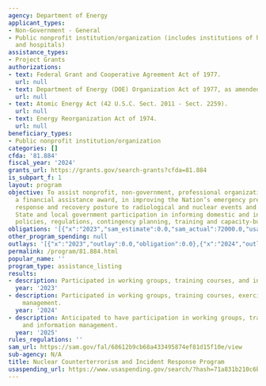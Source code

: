 ```yaml
---
agency: Department of Energy
applicant_types:
- Non-Government - General
- Public nonprofit institution/organization (includes institutions of higher education
  and hospitals)
assistance_types:
- Project Grants
authorizations:
- text: Federal Grant and Cooperative Agreement Act of 1977.
  url: null
- text: Department of Energy (DOE) Organization Act of 1977, as amended.
  url: null
- text: Atomic Energy Act (42 U.S.C. Sect. 2011 - Sect. 2259).
  url: null
- text: Energy Reorganization Act of 1974.
  url: null
beneficiary_types:
- Public nonprofit institution/organization
categories: []
cfda: '81.884'
fiscal_year: '2024'
grants_url: https://grants.gov/search-grants?cfda=81.884
is_subpart_f: 1
layout: program
objective: To assist nonprofit, non-government, professional organizations, through
  a financial assistance award, in improving the Nation’s emergency preparedness,
  response and recovery posture to radiological and nuclear events and to encourage
  State and local government participation in informing domestic and international
  policies, regulations, contingency planning, training and capacity-building.
obligations: '[{"x":"2023","sam_estimate":0.0,"sam_actual":72000.0,"usa_spending_actual":0.0},{"x":"2024","sam_estimate":0.0,"sam_actual":91435.0,"usa_spending_actual":0.0},{"x":"2025","sam_estimate":0.0,"sam_actual":38614.0,"usa_spending_actual":0.0}]'
other_program_spending: null
outlays: '[{"x":"2023","outlay":0.0,"obligation":0.0},{"x":"2024","outlay":0.0,"obligation":0.0},{"x":"2025","outlay":0.0,"obligation":0.0}]'
permalink: /program/81.884.html
popular_name: ''
program_type: assistance_listing
results:
- description: Participated in working groups, training courses, and information management.
  year: '2023'
- description: Participated in working groups, training courses, exercises, and information
    management.
  year: '2024'
- description: Anticipated to have participation in working groups, training courses,
    and information management.
  year: '2025'
rules_regulations: ''
sam_url: https://sam.gov/fal/68612b9cb68a433495874ef81d15f10e/view
sub-agency: N/A
title: Nuclear Counterterrorism and Incident Response Program
usaspending_url: https://www.usaspending.gov/search/?hash=71a831b210c6b66eae35b0d1a37ae671
---
```

